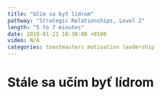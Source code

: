 ```yaml
---
title: "Učím sa byť lídrom"
pathway: "Strategic Relationships, Level 2"
length: "5 to 7 minutes"
date: 2019-01-21 18:30:00 +0100
video: N/A
categories: toastmasters motivation leadership
---
```


# Stále sa učím byť lídrom

[//]: # (Used references)
